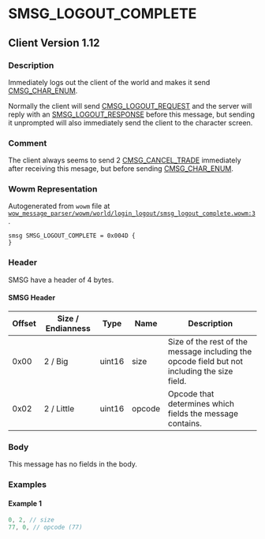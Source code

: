 # SMSG_LOGOUT_COMPLETE

## Client Version 1.12

### Description

Immediately logs out the client of the world and makes it send [CMSG_CHAR_ENUM](./cmsg_char_enum.md).

Normally the client will send [CMSG_LOGOUT_REQUEST](./cmsg_logout_request.md) and the server will reply with an [SMSG_LOGOUT_RESPONSE](./smsg_logout_response.md) before this message, but sending it unprompted will also immediately send the client to the character screen.

### Comment

The client always seems to send 2 [CMSG_CANCEL_TRADE](./cmsg_cancel_trade.md) immediately after receiving this mesage, but before sending [CMSG_CHAR_ENUM](./cmsg_char_enum.md).

### Wowm Representation

Autogenerated from `wowm` file at [`wow_message_parser/wowm/world/login_logout/smsg_logout_complete.wowm:3`](https://github.com/gtker/wow_messages/tree/main/wow_message_parser/wowm/world/login_logout/smsg_logout_complete.wowm#L3).
```rust,ignore
smsg SMSG_LOGOUT_COMPLETE = 0x004D {
}
```
### Header

SMSG have a header of 4 bytes.

#### SMSG Header

| Offset | Size / Endianness | Type   | Name   | Description |
| ------ | ----------------- | ------ | ------ | ----------- |
| 0x00   | 2 / Big           | uint16 | size   | Size of the rest of the message including the opcode field but not including the size field.|
| 0x02   | 2 / Little        | uint16 | opcode | Opcode that determines which fields the message contains.|

### Body

This message has no fields in the body.

### Examples

#### Example 1

```c
0, 2, // size
77, 0, // opcode (77)
```
